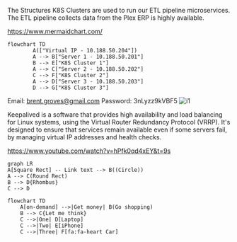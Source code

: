 The Structures K8S Clusters are used to run our ETL pipeline microservices. The ETL pipeline collects data from the Plex ERP is highly available.

<https://www.mermaidchart.com/>

```mermaid
flowchart TD
        A(["Virtual IP - 10.188.50.204"])
        A --> B["Server 1 - 10.188.50.201"]
        B --> E["K8S Cluster 1"]
        A --> C["Server 2 - 10.188.50.202"]
        C --> F["K8S Cluster 2"]
        A --> D["Server 3 - 10.188.50.203"]
        D --> G["K8S Cluster 3"]
```

Email: <brent.groves@gmail.com>
Password: 3nLyzz9kVBF5
![i1](https://i.postimg.cc/Gm2sh6Fv/load-balancer.png)

Keepalived is a software that provides high availability and load balancing for Linux systems, using the Virtual Router Redundancy Protocol (VRRP). It's designed to ensure that services remain available even if some servers fail, by managing virtual IP addresses and health checks.

<https://www.youtube.com/watch?v=hPfk0qd4xEY&t=9s>

```mermaid
graph LR
A[Square Rect] -- Link text --> B((Circle))
A --> C(Round Rect)
B --> D{Rhombus}
C --> D
```

```mermaid
flowchart TD
    A[on-demand] -->|Get money| B(Go shopping)
    B --> C{Let me think}
    C -->|One| D[Laptop]
    C -->|Two| E[iPhone]
    C -->|Three| F[fa:fa-heart Car]
```
